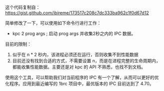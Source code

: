
这个代码复制自：https://gist.github.com/ibireme/173517c208c7dc333ba962c1f0d67d12

简单修改了一下，可以使用如下命令行进行工作：
- kpc 2 prog args   ; 启动 prog args 并收集2秒之内的 IPC 数据。

目前的限制：
1. 似乎在 n * 2 秒内，该进程必须还在运行，否则收集不到性能数据
2. 目前还没有找到合适的方式，不需要设置 n，而是在进程完整的生命周期内，都能收集性能数据。主要还是对 kpc 的 API 不熟悉，也找不到文档。

使用这个工具，可以帮助我们对当前程序的 IPC 有一个了解，从而可以更好的优化程序。应用到最近编写的 1brc 项目中，最优版本的 IPC 目前达到了 4.70。